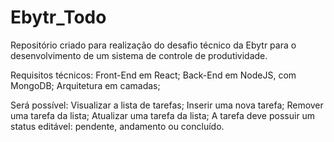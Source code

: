 # Ebytr_Todo
Repositório criado para realização do desafio técnico da Ebytr para o desenvolvimento de um sistema de controle de produtividade.

Requisitos técnicos:
Front-End em React;
Back-End em NodeJS, com MongoDB;
Arquitetura em camadas;

Será possível:
  Visualizar a lista de tarefas;
  Inserir uma nova tarefa;
  Remover uma tarefa da lista;
  Atualizar uma tarefa da lista;
  A tarefa deve possuir um status editável: pendente, andamento ou concluído.
